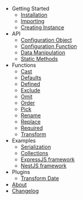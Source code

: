 -   Getting Started
    -   [Installation](/en/installation.md)
    -   [Importing](/en/importing.md)
    -   [Creating Instance](/en/creating_instance.md)
-   API
    -   [Configuration Object](/en/configuration_object.md)
    -   [Configuration Function](/en/configuration_function.md)
    -   [Data Manipulation](/en/data_manipulation.md)
    -   [Static Methods](/en/static_methods.md)
-   Functions
    -   [Cast](/en/cast.md)
    -   [Defaults](/en/defaults.md)
    -   [Defined](/en/defined.md)
    -   [Exclude](/en/exclude.md)
    -   [Omit](/en/omit.md)
    -   [Order](/en/order.md)
    -   [Pick](/en/pick.md)
    -   [Rename](/en/rename.md)
    -   [Replace](/en/replace.md)
    -   [Required](/en/required.md)
    -   [Transform](/en/transform.md)
-   Examples
    -   [Serialization](/en/serialization.md)
    -   [Collections](/en/collections.md)
    -   [ExpressJS framework](/en/express_js.md)
    -   [NestJS framework](/en/nest_js.md)
-   Plugins
    -   [Transform Date](/en/transform_date.md)
-   [About](/en/about.md)
-   [Changelog](/en/changelog.md)
